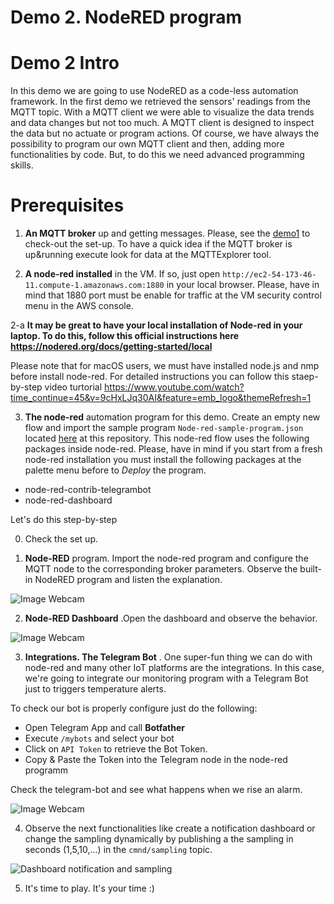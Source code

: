 # Demo 2. NodeRED program

# Demo 2 Intro

In this demo we are going to use NodeRED as a code-less automation framework. In the first demo we retrieved the sensors' readings from the MQTT topic. With a MQTT client we were able to visualize the data trends and data changes but not too much. A MQTT client is designed to inspect the data but no actuate or program actions. Of course, we have always the possibility to program our own MQTT client and then, adding more functionalities by code. But, to do this we need advanced programming skills. 

# Prerequisites

1. __An MQTT broker__ up and getting messages. Please, see the [demo1](/Demos/Demo_1_MQTT_and_IoT_Setup) to check-out the set-up. To have a quick idea if the MQTT broker is up&running execute look for data at the MQTTExplorer tool.

2. __A node-red installed__ in the VM. If so, just open ```http://ec2-54-173-46-11.compute-1.amazonaws.com:1880``` in your local browser. Please, have in mind that 1880 port must be enable for traffic at the VM security control menu in the AWS console.

2-a __It may be great to have your local installation of Node-red in your laptop. To do this, follow this official instructions here https://nodered.org/docs/getting-started/local__

Please note that for macOS users, we must have installed node.js and nmp before install node-red. For detailed instructions you can follow this staep-by-step video turtorial https://www.youtube.com/watch?time_continue=45&v=9cHxLJq30AI&feature=emb_logo&themeRefresh=1 

3. __The node-red__ automation program for this demo. Create an empty new flow and import the sample program ```Node-red-sample-program.json``` located [here](https://github.com/alijaalejandro/streaming-iot-demo-show-IE/tree/main/Demos/Demo_2_NodeRED_program) at this repository. This node-red flow uses the following packages inside node-red. Please, have in mind if you start from a fresh node-red installation you must install the following packages at the palette menu before to _Deploy_ the program.

- node-red-contrib-telegrambot
- node-red-dashboard


Let's do this step-by-step

0. Check the set up.

 1. __Node-RED__ program. Import the node-red program and configure the MQTT node to the corresponding broker parameters. Observe the built-in NodeRED program and listen the explanation.

 ![Image Webcam](/images/nodered-programm.png)
 
 2. __Node-RED Dashboard__ .Open the dashboard and observe the behavior.

 ![Image Webcam](/images/nodered-dashboard.png)

 3. __Integrations. The Telegram Bot__ . One super-fun thing we can do with node-red and many other IoT platforms are the integrations. In this case, we're going to integrate our monitoring program with a Telegram Bot just to triggers temperature alerts. 

 To check our bot is properly configure just do the following:

 - Open Telegram App and call __Botfather__
 - Execute ```/mybots``` and select your bot
 - Click on ```API Token``` to retrieve the Bot Token.
 - Copy & Paste the Token into the Telegram node in the node-red programm

 Check the telegram-bot and see what happens when we rise an alarm.

 ![Image Webcam](/images/telegrambot.png)

 4. Observe the next functionalities like create a notification dashboard or change the sampling dynamically by publishing a the sampling in seconds (1,5,10,...) in the ```cmnd/sampling``` topic.

 ![Dashboard notification and sampling](/images/notifications_sampling.png)

 5. It's time to play. It's your time :)
